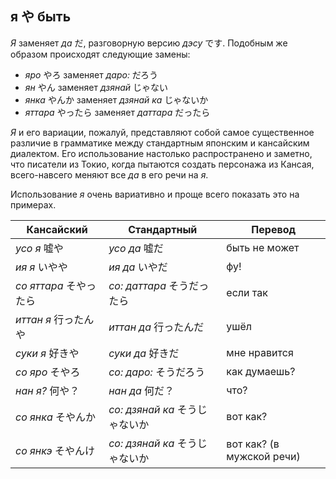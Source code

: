 ## я や быть

*Я* заменяет *да* だ, разговорную версию *дэсу* です. Подобным же образом происходят следующие замены:

* _яро_ やろ заменяет _даро:_ だろう
* _ян_ やん заменяет _дзянай_ じゃない
* _янка_ やんか заменяет _дзянай ка_ じゃないか
* _яттара_ やったら заменяет _даттара_ だったら

*Я* и его вариации, пожалуй, представляют собой самое существенное различие в грамматике между стандартным японским и кансайским диалектом. Его использование настолько распространено и заметно, что писатели из Токио, когда пытаются создать персонажа из Кансая, всего-навсего меняют все *да* в его речи на *я*.

Использование *я* очень вариативно и проще всего показать это на примерах.

Кансайский|Стандартный|Перевод
-|-|-
*усо я* 嘘や|*усо да* 嘘だ|быть не может
*ия я* いやや|*ия да* いやだ|фу!
*со яттара* そやったら|*со: даттара* そうだったら|если так
*иттан я* 行ったんや|*иттан да* 行ったんだ|ушёл
*суки я* 好きや|*суки да* 好きだ|мне нравится
*со яро* そやろ|*со: даро:* そうだろう|как думаешь?
*нан я?* 何や？|*нан да* 何だ？|что?
*со янка* そやんか|*со: дзянай ка* そうじゃないか|вот как?
*со янкэ* そやんけ|*со: дзянай ка* そうじゃないか|вот как? (в мужской речи)
